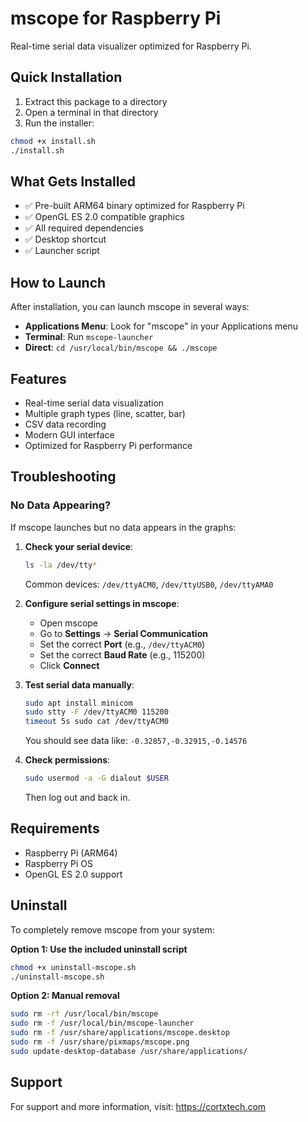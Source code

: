 # mscope for Raspberry Pi

Real-time serial data visualizer optimized for Raspberry Pi.

## Quick Installation

1. Extract this package to a directory
2. Open a terminal in that directory
3. Run the installer:

```bash
chmod +x install.sh
./install.sh
```

## What Gets Installed

- ✅ Pre-built ARM64 binary optimized for Raspberry Pi
- ✅ OpenGL ES 2.0 compatible graphics
- ✅ All required dependencies
- ✅ Desktop shortcut
- ✅ Launcher script

## How to Launch

After installation, you can launch mscope in several ways:

- **Applications Menu**: Look for "mscope" in your Applications menu
- **Terminal**: Run `mscope-launcher`
- **Direct**: `cd /usr/local/bin/mscope && ./mscope`

## Features

- Real-time serial data visualization
- Multiple graph types (line, scatter, bar)
- CSV data recording
- Modern GUI interface
- Optimized for Raspberry Pi performance

## Troubleshooting

### No Data Appearing?

If mscope launches but no data appears in the graphs:

1. **Check your serial device**: 
   ```bash
   ls -la /dev/tty*
   ```
   Common devices: `/dev/ttyACM0`, `/dev/ttyUSB0`, `/dev/ttyAMA0`

2. **Configure serial settings in mscope**:
   - Open mscope
   - Go to **Settings** → **Serial Communication**
   - Set the correct **Port** (e.g., `/dev/ttyACM0`)
   - Set the correct **Baud Rate** (e.g., 115200)
   - Click **Connect**

3. **Test serial data manually**:
   ```bash
   sudo apt install minicom
   sudo stty -F /dev/ttyACM0 115200
   timeout 5s sudo cat /dev/ttyACM0
   ```
   You should see data like: `-0.32857,-0.32915,-0.14576`

4. **Check permissions**:
   ```bash
   sudo usermod -a -G dialout $USER
   ```
   Then log out and back in.

## Requirements

- Raspberry Pi (ARM64)
- Raspberry Pi OS
- OpenGL ES 2.0 support

## Uninstall

To completely remove mscope from your system:

**Option 1: Use the included uninstall script**
```bash
chmod +x uninstall-mscope.sh
./uninstall-mscope.sh
```

**Option 2: Manual removal**
```bash
sudo rm -rf /usr/local/bin/mscope
sudo rm -f /usr/local/bin/mscope-launcher
sudo rm -f /usr/share/applications/mscope.desktop
sudo rm -f /usr/share/pixmaps/mscope.png
sudo update-desktop-database /usr/share/applications/
```

## Support

For support and more information, visit: https://cortxtech.com 